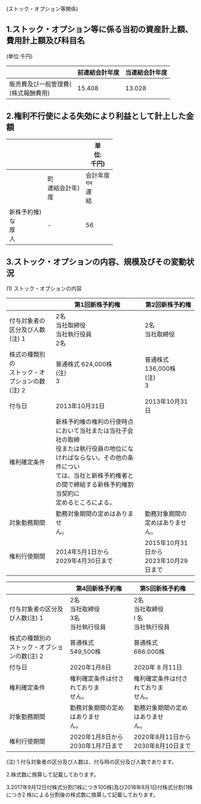 (ストック・オプション等関係)

## 1.ストック・オプション等に係る当初の資産計上額、費用計上額及び科目名

(単位:千円)

|                         | 前連結会計年度 | 当連結会計年度 |
|-------------------------|---------|---------|
| 販売費及び一般管理費(<br>(株式報酬費用) | 15.408  | 13.028  |

## 2.権利不行使による失効により利益として計上した金額

|                       |                  | 単<br>位:<br>千円)       |
|-----------------------|------------------|----------------------|
|                       | 町<br>連結会計年)<br>度 | 会計年度<br>गन<br>運<br>結 |
| 新株予約権)<br>な<br>厚<br>人 | -                | 56                   |

## 3.ストック・オプションの内容、規模及びその変動状況

(1) ストック・オプションの内容

|                              | 第1回新株予約権                                                                                                         | 第2回新株予約権                       |
|------------------------------|------------------------------------------------------------------------------------------------------------------|--------------------------------|
| 付与対象者の区分及び人数(注) 1            | 2名<br>当社取締役<br>当社執行役員<br>2名                                                                                      | 2名<br>当社取締役                    |
| 株式の種類別の<br>ストック・オプションの数(注) 2 | 普通株式 624,000株<br>(注)<br>3                                                                                        | 普通株式 136,000株<br>(注)<br>3      |
| 付与日                          | 2013年10月31日                                                                                                      | 2013年10月31日                    |
| 権利確定条件                       | 新株予約権の権利の行使時点において当社または当社子会社の取締<br>役または執行役員の地位になければならない。その他の条件につい<br>ては、当社と新株予約権者との間で締結する新株予約権割当契約に<br>定めるところによる。 |                                |
| 対象勤務期間                       | 勤務対象期間の定めはありませ<br>ん。                                                                                             | 勤務対象期間の定めはありませ<br>ん。           |
| 権利行使期間                       | 2014年5月1日から<br>2029年4月30日まで                                                                                      | 2015年10月31日から<br>2023年10月29日まで |

|                              | 第4回新株予約権                    | 第5回新株予約権                     |
|------------------------------|-----------------------------|------------------------------|
| 付与対象者の区分及び人数(注) 1            | 2名<br>当社取締役<br>3名<br>当社執行役員 | 2名<br>当社取締役<br>l 名<br>当社執行役員 |
| 株式の種類別の<br>ストック・オブションの数(注) 2 | 普通株式<br>549,500株            | 普通株式<br>666.000株             |
| 付与日                          | 2020年1月8日                   | 2020年 8 月11日                 |
| 権利確定条件                       | 権利確定条件は付されておりま<br>せん。       | 権利確定条件は付されておりま<br>せん。        |
| 対象勤務期間                       | 勤務対象期間の定めはありませ<br>ん。        | 勤務対象期間の定めはありませ<br>ん。         |
| 権利行使期間                       | 2020年1月8日から<br>2030年1月7日まで  | 2020年8月11日から<br>2030年8月10日まで |

(注) 1.付与対象者の区分及び人数は、付与時の区分及び人数であります。

2.株式数に換算して記載しております。

3.2017年9月12日付株式分割(1株につき100株)及び2018年8月1日付株式分割(1株につき2 株)による分割後の株式数に換算して記載しております。